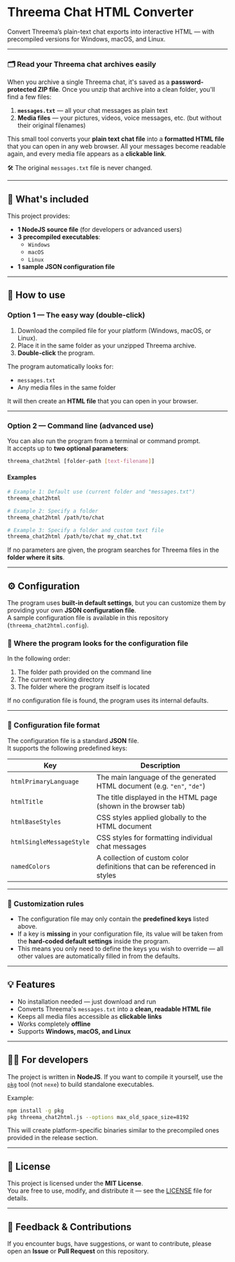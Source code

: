 # Threema Chat HTML Converter

Convert Threema’s plain-text chat exports into interactive HTML — with precompiled versions for Windows, macOS, and Linux.

---

### 🗂️ Read your Threema chat archives easily

When you archive a single Threema chat, it's saved as a **password-protected ZIP file**.
Once you unzip that archive into a clean folder, you'll find a few files:

1. **`messages.txt`** — all your chat messages as plain text  
2. **Media files** — your pictures, videos, voice messages, etc. (but without their original filenames)

This small tool converts your **plain text chat file** into a **formatted HTML file** that you can open in any web browser.
All your messages become readable again, and every media file appears as a **clickable link**.

🛠️ The original `messages.txt` file is never changed.

---

## 🧰 What's included

This project provides:
- **1 NodeJS source file** (for developers or advanced users)
- **3 precompiled executables**:
  - `Windows`  
  - `macOS`  
  - `Linux`
- **1 sample JSON configuration file**

---

## 🚀 How to use

### Option 1 — The easy way (double-click)
1. Download the compiled file for your platform (Windows, macOS, or Linux).  
2. Place it in the same folder as your unzipped Threema archive.  
3. **Double-click** the program.

The program automatically looks for:
- `messages.txt`
- Any media files in the same folder

It will then create an **HTML file** that you can open in your browser.

---

### Option 2 — Command line (advanced use)
You can also run the program from a terminal or command prompt.  
It accepts up to **two optional parameters**:

```bash
threema_chat2html [folder-path [text-filename]]
```

#### Examples
```bash
# Example 1: Default use (current folder and "messages.txt")
threema_chat2html

# Example 2: Specify a folder
threema_chat2html /path/to/chat

# Example 3: Specify a folder and custom text file
threema_chat2html /path/to/chat my_chat.txt
```

If no parameters are given, the program searches for Threema files in the **folder where it sits**.

---
## ⚙️ Configuration

The program uses **built-in default settings**, but you can customize them by providing your own **JSON configuration file**.  
A sample configuration file is available in this repository (`threema_chat2html.config`).

### 📁 Where the program looks for the configuration file
In the following order:

1. The folder path provided on the command line  
2. The current working directory  
3. The folder where the program itself is located  

If no configuration file is found, the program uses its internal defaults.

---

### 🧩 Configuration file format

The configuration file is a standard **JSON** file.  
It supports the following predefined keys:

| Key | Description |
|-----|--------------|
| `htmlPrimaryLanguage` | The main language of the generated HTML document (e.g. `"en"`, `"de"`) |
| `htmlTitle` | The title displayed in the HTML page (shown in the browser tab) |
| `htmlBaseStyles` | CSS styles applied globally to the HTML document |
| `htmlSingleMessageStyle` | CSS styles for formatting individual chat messages |
| `namedColors` | A collection of custom color definitions that can be referenced in styles |

---

### 🧱 Customization rules
- The configuration file may only contain the **predefined keys** listed above.  
- If a key is **missing** in your configuration file, its value will be taken from the **hard-coded default settings** inside the program.  
- This means you only need to define the keys you wish to override — all other values are automatically filled in from the defaults.

---

## 💡 Features
- No installation needed — just download and run  
- Converts Threema's `messages.txt` into a **clean, readable HTML file**
- Keeps all media files accessible as **clickable links**  
- Works completely **offline**  
- Supports **Windows, macOS, and Linux**

---

## 🧑‍💻 For developers
The project is written in **NodeJS**.
If you want to compile it yourself, use the [`pkg`](https://github.com/vercel/pkg) tool (not `nexe`) to build standalone executables.

Example:
```bash
npm install -g pkg
pkg threema_chat2html.js --options max_old_space_size=8192
```

This will create platform-specific binaries similar to the precompiled ones provided in the release section.

---

## 📄 License
This project is licensed under the **MIT License**.  
You are free to use, modify, and distribute it — see the [LICENSE](LICENSE) file for details.

---

## 💬 Feedback & Contributions
If you encounter bugs, have suggestions, or want to contribute, please open an **Issue** or **Pull Request** on this repository.
